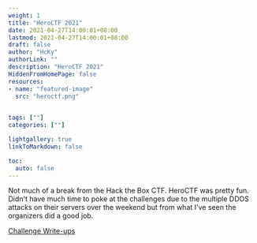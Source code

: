 ```yaml
---
weight: 1
title: "HeroCTF 2021"
date: 2021-04-27T14:00:01+08:00
lastmod: 2021-04-27T14:00:01+08:00
draft: false
author: "HcKy"
authorLink: ""
description: "HeroCTF 2021"
HiddenFromHomePage: false
resources:
- name: "featured-image"
  src: "heroctf.png"

  
tags: [""]
categories: [""]

lightgallery: true
linkToMarkdown: false

toc:
  auto: false
---
```

 

Not much of a break from the Hack the Box CTF. HeroCTF was pretty fun. Didn't have much time to poke at the challenges due to the multiple DDOS attacks on their servers over the weekend but from what I've seen the organizers did a good job.

[Challenge Write-ups](/heroctfchall)


